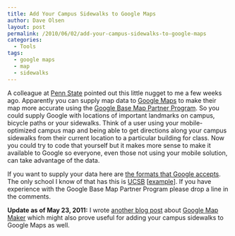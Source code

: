 ```yaml
---
title: Add Your Campus Sidewalks to Google Maps
author: Dave Olsen
layout: post
permalink: /2010/06/02/add-your-campus-sidewalks-to-google-maps
categories:
  - Tools
tags:
  - google maps
  - map
  - sidewalks
---
```

A colleague at [Penn State][1] pointed out this little nugget to me a few weeks ago. Apparently you can supply map data to [Google Maps][2] to make their map more accurate using the [Google Base Map Partner Program][3]. So you could supply Google with locations of important landmarks on campus, bicycle paths or your sidewalks. Think of a user using your mobile-optimized campus map and being able to get directions along your campus sidewalks from their current location to a particular building for class. Now you could try to code that yourself but it makes more sense to make it available to Google so everyone, even those not using your mobile solution, can take advantage of the data.

If you want to supply your data here are [the formats that Google accepts][4]. The only school I know of that has this is [UCSB][5] [[example][6]]. If you have experience with the Google Base Map Partner Program please drop a line in the comments.

**Update as of May 23, 2011:** I wrote [another blog post][7] about [Google Map Maker][8] which might also prove useful for adding your campus sidewalks to Google Maps as well.

 [1]: http://www.psu.edu/
 [2]: http://maps.google.com/
 [3]: http://maps.google.com/help/maps/basemap/
 [4]: http://www.google.com/support/mapcontentpartners/bin/topic.py?hl=en&topic=24789
 [5]: http://www.ucsb.edu/
 [6]: http://maps.google.com/maps?f=d&source=s_d&saddr=Unknown+road&daddr=34.414008,-119.846206+to:Unknown+road+to:Unknown+road&hl=en&geocode=FW4kDQIdBWDb-A%3B%3BFfwSDQIdWkXb-A%3BFeELDQIdlDPb-A&mra=dpe&mrcr=0&mrsp=1&sz=16&via=1,2&dirflg=w&sll=34.414433,-119.846742&sspn=0.012568,0.019248&ie=UTF8&ll=34.412752,-119.846163&spn=0.011418,0.021436&t=h&z=16
 [7]: http://www.dmolsen.com/mobile-in-higher-ed/2011/05/23/google-maps-trick-for-campus-walking-directions/
 [8]: http://www.google.com/mapmaker/